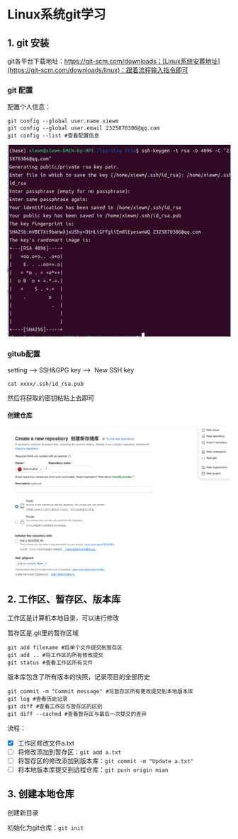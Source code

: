 # Linux系统git学习

##  1. git 安装

git各平台下载地址：https://git-scm.com/downloads；[Linux系统安葬地址](https://git-scm.com/downloads/linux)：跟着流程输入指令即可

###  git 配置

配置个人信息：

```
git config --global user.name xiewm
git config --global user.email 2325870306@qq.com
git config --list #查看配置信息
```

![创建SSH密钥](https://github.com/WeimingSet/Learn/blob/master/git学习/image/密钥创建.png)

### gitub配置

setting &longrightarrow; SSH&GPG key &longrightarrow;  New SSH key

```
cat xxxx/.ssh/id_rsa.pub
```

然后将获取的密钥粘贴上去即可

####  创建仓库

![创建新仓库](https://github.com/WeimingSet/Learn/blob/master/git学习/image/仓库创建.png)

## 2. 工作区、暂存区、版本库

工作区是计算机本地目录，可以进行修改

暂存区是.git里的暂存区域

```
git add filename #将单个文件提交到暂存区
git add .. #将工作区的所有修改提交
git status #查看工作区所有文件
```

版本库包含了所有版本的快照，记录项目的全部历史

```
git commit -m "Commit message" #将暂存区所有更改提交到本地版本库
git log #查看历史记录
git diff #查看工作区与暂存区的区别
git diff --cached #查看暂存区与最后一次提交的差异
```

流程：

- [x] 工作区修改文件a.txt
- [ ] 将修改添加到暂存区：`git add a.txt`
- [ ] 将暂存区的修改添加到版本库：`git commit -m "Update a.txt"`
- [ ] 将本地版本库提交到远程仓库：`git push origin mian` 

## 3. 创建本地仓库

创建新目录

初始化为git仓库：`git init`

